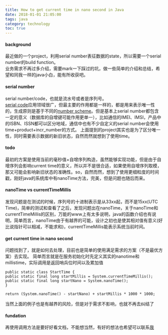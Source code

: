 ```yaml
---
title: How to get current time in nano second in Java
date: 2018-01-01 21:05:00
tags: java
category: technology
toc: true
---
```

#### background
最近做的一个project，利用serial number表征数据的state，所以需要一个serial number的build function。  
业务需求不再过多介绍，需要mark一下踩过的坑，做一些简单的介绍和总结，希望和同我一样的java小白，能有所收获吧。

#### serial number
serial number/code，也就是流水号或者是序列号。  
[serial code](https://en.wikipedia.org/wiki/Serial_code)应用领域很广，但最主要的作用都是一样的，都是用来表示唯一性的，生成原则是基于不同的[number scheme](https://en.wikipedia.org/wiki/Numbering_scheme)。但是基本上serial number都包含一定的意义（数据库的自增键可能作用更单一），比如通信的IMEI、IMSI，产品中的ISBN、ISSN都可以区分地域，通信中也有不少自定义的serial number会使用time+product+incr_number的方式。
上面提到的project其实也是为了区分唯一性，同时需要表示数据的新旧状态，自然而然就想到了使用time。

#### todo
最初的方案是使用当前的毫秒值+自增序列构造，虽然能够实现功能，但是由于自增序列会影响current time的意义，所以并不是很合适，如果使用自增序列取模，那又可能会影响新旧状态的准确性。so，自然而然，想到了使用更细粒度的时间戳，刚好java的系统库中有nanoTime方法，完美，但是问题也随后而来。

#### nanoTime vs currentTimeMillis
发现问题是在测试的时候，序列号的十进制表示是从33xx起，而不是15xx(UTC Time)，简单的测试和查看了之后，发现问题出在nanoTime，关于nanoTime和currentTimeMillis的区别，万能的www上有太多说明，java的函数介绍也有说明，简单而言，nanoTime由于有越界的可能，设计之初也是使其相对值有意义(好比说指针可以相减，不能求和)，currentTimeMillis能表示系统当前时间。

#### get current time in nano second
问题找到了，就是如何去处理，目前也是简单的使用满足需求的方案（不是最优方案）去实现。
简单而言就是在服务初始化时先定义其实的nanotime和millistime，实际调用是返回哨兵位时间以及累加值
```
public static class StartTime {
public static final long startMillis = System.currentTimeMillis();
public static final long startNano = System.nanoTime();
}

return (System.nanoTime() - startNano) + startMillis * 1000 * 1000;
```
当然上面的例子也是有越界的风险，但是对于需求不影响，也就不再去纠结了

#### fundation
再使用调用方法是要好好看文档，不能想当然，有好的想法也希望可以联系[我](leon.may.yq@gmail.com)